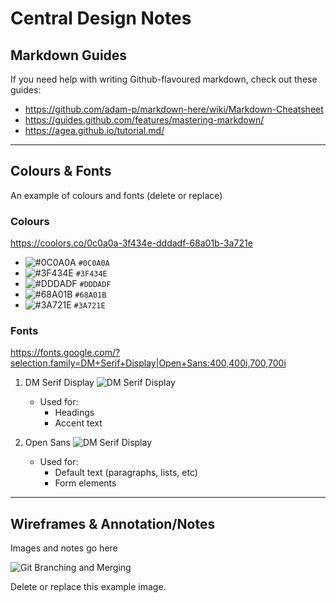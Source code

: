 # Central Design Notes

## Markdown Guides
If you need help with writing Github-flavoured markdown, check out these guides:
- <https://github.com/adam-p/markdown-here/wiki/Markdown-Cheatsheet>
- <https://guides.github.com/features/mastering-markdown/>
- <https://agea.github.io/tutorial.md/>

----

## Colours & Fonts
An example of colours and fonts (delete or replace)

### Colours
<https://coolors.co/0c0a0a-3f434e-dddadf-68a01b-3a721e>
- ![#0C0A0A](https://placehold.it/15/0C0A0A/000000?text=+) `#0C0A0A`
- ![#3F434E](https://placehold.it/15/3F434E/000000?text=+) `#3F434E`
- ![#DDDADF](https://placehold.it/15/DDDADF/000000?text=+) `#DDDADF`
- ![#68A01B](https://placehold.it/15/68A01B/000000?text=+) `#68A01B`
- ![#3A721E](https://placehold.it/15/3A721E/000000?text=+) `#3A721E`

### Fonts
<https://fonts.google.com/?selection.family=DM+Serif+Display|Open+Sans:400,400i,700,700i>

1. DM Serif Display
![DM Serif Display](https://1.bp.blogspot.com/-nZ2OWev4New/XRNWigeY6VI/AAAAAAAAApw/nfJLbqwMt1AXHefor-w61JFCGesoTXPQgCLcBGAs/s1600/DM%2BSerif%2BDisplay.png)
   - Used for:
     - Headings
     - Accent text

1. Open Sans
![DM Serif Display](https://speckyboy.com/wp-content/uploads/2018/02/popular-google-fonts-01.png)
   - Used for:
     - Default text (paragraphs, lists, etc)
     - Form elements

----

## Wireframes & Annotation/Notes
Images and notes go here

![Git Branching and Merging](git-branching-and-merging.png "Git Branching and Merging")

Delete or replace this example image.
